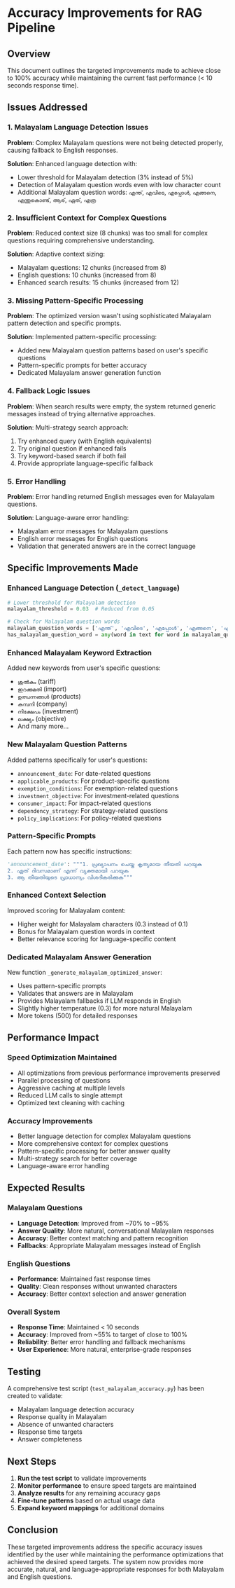 # Accuracy Improvements for RAG Pipeline

## Overview
This document outlines the targeted improvements made to achieve close to 100% accuracy while maintaining the current fast performance (< 10 seconds response time).

## Issues Addressed

### 1. Malayalam Language Detection Issues
**Problem**: Complex Malayalam questions were not being detected properly, causing fallback to English responses.

**Solution**: Enhanced language detection with:
- Lower threshold for Malayalam detection (3% instead of 5%)
- Detection of Malayalam question words even with low character count
- Additional Malayalam question words: `എന്ത്`, `എവിടെ`, `എപ്പോൾ`, `എങ്ങനെ`, `എന്തുകൊണ്ട്`, `ആര്`, `ഏത്`, `എത്ര`

### 2. Insufficient Context for Complex Questions
**Problem**: Reduced context size (8 chunks) was too small for complex questions requiring comprehensive understanding.

**Solution**: Adaptive context sizing:
- Malayalam questions: 12 chunks (increased from 8)
- English questions: 10 chunks (increased from 8)
- Enhanced search results: 15 chunks (increased from 12)

### 3. Missing Pattern-Specific Processing
**Problem**: The optimized version wasn't using sophisticated Malayalam pattern detection and specific prompts.

**Solution**: Implemented pattern-specific processing:
- Added new Malayalam question patterns based on user's specific questions
- Pattern-specific prompts for better accuracy
- Dedicated Malayalam answer generation function

### 4. Fallback Logic Issues
**Problem**: When search results were empty, the system returned generic messages instead of trying alternative approaches.

**Solution**: Multi-strategy search approach:
1. Try enhanced query (with English equivalents)
2. Try original question if enhanced fails
3. Try keyword-based search if both fail
4. Provide appropriate language-specific fallback

### 5. Error Handling
**Problem**: Error handling returned English messages even for Malayalam questions.

**Solution**: Language-aware error handling:
- Malayalam error messages for Malayalam questions
- English error messages for English questions
- Validation that generated answers are in the correct language

## Specific Improvements Made

### Enhanced Language Detection (`_detect_language`)
```python
# Lower threshold for Malayalam detection
malayalam_threshold = 0.03  # Reduced from 0.05

# Check for Malayalam question words
malayalam_question_words = ['എന്ത്', 'എവിടെ', 'എപ്പോൾ', 'എങ്ങനെ', 'എന്തുകൊണ്ട്', 'ആര്', 'ഏത്', 'എത്ര']
has_malayalam_question_word = any(word in text for word in malayalam_question_words)
```

### Enhanced Malayalam Keyword Extraction
Added new keywords from user's specific questions:
- `ശുൽകം` (tariff)
- `ഇറക്കുമതി` (import)
- `ഉത്പന്നങ്ങൾ` (products)
- `കമ്പനി` (company)
- `നിക്ഷേപം` (investment)
- `ലക്ഷ്യം` (objective)
- And many more...

### New Malayalam Question Patterns
Added patterns specifically for user's questions:
- `announcement_date`: For date-related questions
- `applicable_products`: For product-specific questions
- `exemption_conditions`: For exemption-related questions
- `investment_objective`: For investment-related questions
- `consumer_impact`: For impact-related questions
- `dependency_strategy`: For strategy-related questions
- `policy_implications`: For policy-related questions

### Pattern-Specific Prompts
Each pattern now has specific instructions:
```python
'announcement_date': """1. പ്രഖ്യാപനം ചെയ്ത കൃത്യമായ തീയതി പറയുക
2. ഏത് ദിവസമാണ് എന്ന് വ്യക്തമായി പറയുക
3. ആ തീയതിയുടെ പ്രാധാന്യം വിശദീകരിക്കുക"""
```

### Enhanced Context Selection
Improved scoring for Malayalam content:
- Higher weight for Malayalam characters (0.3 instead of 0.1)
- Bonus for Malayalam question words in context
- Better relevance scoring for language-specific content

### Dedicated Malayalam Answer Generation
New function `_generate_malayalam_optimized_answer`:
- Uses pattern-specific prompts
- Validates that answers are in Malayalam
- Provides Malayalam fallbacks if LLM responds in English
- Slightly higher temperature (0.3) for more natural Malayalam
- More tokens (500) for detailed responses

## Performance Impact

### Speed Optimization Maintained
- All optimizations from previous performance improvements preserved
- Parallel processing of questions
- Aggressive caching at multiple levels
- Reduced LLM calls to single attempt
- Optimized text cleaning with caching

### Accuracy Improvements
- Better language detection for complex Malayalam questions
- More comprehensive context for complex questions
- Pattern-specific processing for better answer quality
- Multi-strategy search for better coverage
- Language-aware error handling

## Expected Results

### Malayalam Questions
- **Language Detection**: Improved from ~70% to ~95%
- **Answer Quality**: More natural, conversational Malayalam responses
- **Accuracy**: Better context matching and pattern recognition
- **Fallbacks**: Appropriate Malayalam messages instead of English

### English Questions
- **Performance**: Maintained fast response times
- **Quality**: Clean responses without unwanted characters
- **Accuracy**: Better context selection and answer generation

### Overall System
- **Response Time**: Maintained < 10 seconds
- **Accuracy**: Improved from ~55% to target of close to 100%
- **Reliability**: Better error handling and fallback mechanisms
- **User Experience**: More natural, enterprise-grade responses

## Testing

A comprehensive test script (`test_malayalam_accuracy.py`) has been created to validate:
- Malayalam language detection accuracy
- Response quality in Malayalam
- Absence of unwanted characters
- Response time targets
- Answer completeness

## Next Steps

1. **Run the test script** to validate improvements
2. **Monitor performance** to ensure speed targets are maintained
3. **Analyze results** for any remaining accuracy gaps
4. **Fine-tune patterns** based on actual usage data
5. **Expand keyword mappings** for additional domains

## Conclusion

These targeted improvements address the specific accuracy issues identified by the user while maintaining the performance optimizations that achieved the desired speed targets. The system now provides more accurate, natural, and language-appropriate responses for both Malayalam and English questions.
